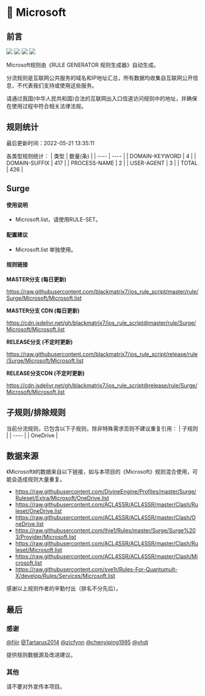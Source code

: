 # 🧸 Microsoft

## 前言

![](https://shields.io/badge/-移除重复规则-ff69b4) ![](https://shields.io/badge/-DOMAIN与DOMAIN--SUFFIX合并-green) ![](https://shields.io/badge/-DOMAIN--SUFFIX间合并-critical) ![](https://shields.io/badge/-IP--CIDR(6)合并-blueviolet) 

Microsoft规则由《RULE GENERATOR 规则生成器》自动生成。

分流规则是互联网公共服务的域名和IP地址汇总，所有数据均收集自互联网公开信息，不代表我们支持或使用这些服务。

请通过我国(中华人民共和国)合法的互联网出入口信道访问规则中的地址，并确保在使用过程中符合相关法律法规。

## 规则统计

最后更新时间：2022-05-21 13:35:11

各类型规则统计：
| 类型 | 数量(条)  | 
| ---- | ----  |
| DOMAIN-KEYWORD | 4  | 
| DOMAIN-SUFFIX | 417  | 
| PROCESS-NAME | 2  | 
| USER-AGENT | 3  | 
| TOTAL | 426  | 


## Surge 

#### 使用说明
- Microsoft.list，请使用RULE-SET。

#### 配置建议
- Microsoft.list 单独使用。

#### 规则链接
**MASTER分支 (每日更新)**

https://raw.githubusercontent.com/blackmatrix7/ios_rule_script/master/rule/Surge/Microsoft/Microsoft.list

**MASTER分支 CDN (每日更新)**

https://cdn.jsdelivr.net/gh/blackmatrix7/ios_rule_script@master/rule/Surge/Microsoft/Microsoft.list

**RELEASE分支 (不定时更新)**

https://raw.githubusercontent.com/blackmatrix7/ios_rule_script/release/rule/Surge/Microsoft/Microsoft.list

**RELEASE分支CDN (不定时更新)**

https://cdn.jsdelivr.net/gh/blackmatrix7/ios_rule_script@release/rule/Surge/Microsoft/Microsoft.list

## 子规则/排除规则

当前分流规则，已包含以下子规则，除非特殊需求否则不建议重复引用：
| 子规则  | 
| ----  |
| OneDrive  | 


## 数据来源

《Microsoft》的数据来自以下链接，如与本项目的《Microsoft》规则混合使用，可能会造成规则大量重复。

- https://raw.githubusercontent.com/DivineEngine/Profiles/master/Surge/Ruleset/Extra/Microsoft/OneDrive.list
- https://raw.githubusercontent.com/ACL4SSR/ACL4SSR/master/Clash/Ruleset/OneDrive.list
- https://raw.githubusercontent.com/ACL4SSR/ACL4SSR/master/Clash/OneDrive.list
- https://raw.githubusercontent.com/lhie1/Rules/master/Surge/Surge%203/Provider/Microsoft.list
- https://raw.githubusercontent.com/ACL4SSR/ACL4SSR/master/Clash/Ruleset/Microsoft.list
- https://raw.githubusercontent.com/ACL4SSR/ACL4SSR/master/Clash/Microsoft.list
- https://raw.githubusercontent.com/sve1r/Rules-For-Quantumult-X/develop/Rules/Services/Microsoft.list


感谢以上规则作者的辛勤付出（排名不分先后）。

## 最后

### 感谢

[@fiiir](https://github.com/fiiir) [@Tartarus2014](https://github.com/Tartarus2014) [@zjcfynn](https://github.com/zjcfynn) [@chenyiping1995](https://github.com/chenyiping1995) [@vhdj](https://github.com/vhdj)

提供规则数据源及改进建议。

### 其他

请不要对外宣传本项目。